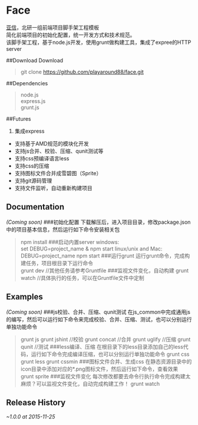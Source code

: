 Face
===
[亚信](http://www.asiainfo.com)，北研一组前端项目脚手架工程模板  
简化前端项目的初始化配置，统一开发方式和技术规范。  
该脚手架工程，基于node.js开发，使用grunt做构建工具，集成了expree的HTTP server

##Download
Download
> git clone https://github.com/playaround88/face.git  

##Dependencies
> node.js  
> express.js  
> grunt.js  

##Futures
1. 集成express
* 支持基于AMD规范的模块化开发
* 支持js合并、校验、压缩、qunit测试等
* 支持css预编译语言less
* 支持css的压缩
* 支持图标文件合并成雪碧图（Sprite）
* 支持git源码管理
* 支持文件监听，自动重新构建项目

## Documentation
_(Coming soon)_
###初始化配置
下载解压后，进入项目目录，修改package.json中的项目基本信息，然后运行如下命令安装相关包  
> npm install
###启动内置server
windows:  
> set DEBUG=project_name & npm start
linux/unix and Mac:  
> DEBUG=project_name npm start
###运行grunt
运行grunt命令，完成构建任务，项目根目录下运行命令  
> grunt dev //其他任务请参考Gruntfile
###监视文件变化，自动构建
> grunt watch //具体执行的任务，可以在Gruntfile文件中定制

## Examples
_(Coming soon)_
###js校验、合并、压缩、qunit测试
在js_common中完成通用js的编写，然后可以运行如下命令来完成校验、合并、压缩、测试，也可以分别运行单独功能命令  
> grunt js
> grunt jshint //校验
> grunt concat //合并
> grunt uglify //压缩
> grunt qunit //测试
###less编译、压缩
在根目录下的less目录添加自己的less代码，运行如下命令完成编译压缩，也可以分别运行单独功能命令
> grunt css
> grunt less
> grunt cssmin
###图标文件合并、生成css
在静态资源目录中的icon目录中添加对应的*.png图标文件，然后运行如下命令，查看效果  
> grunt sprite
###监视文件变化
每次修改都要去命令行执行命令完成构建太麻烦？可以监视文件变化，自动完成构建工作！
> grunt watch

## Release History
_~1.0.0 at 2015-11-25_

